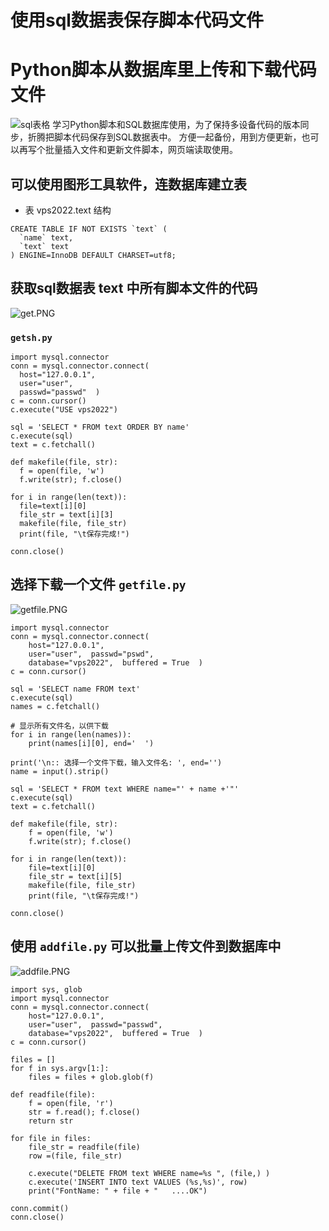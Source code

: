 # 使用sql数据表保存脚本代码文件
# Python脚本从数据库里上传和下载代码文件

![sql表格][1]
学习Python脚本和SQL数据库使用，为了保持多设备代码的版本同步，折腾把脚本代码保存到SQL数据表中。
方便一起备份，用到方便更新，也可以再写个批量插入文件和更新文件脚本，网页端读取使用。
## 可以使用图形工具软件，连数据库建立表
- 表 vps2022.text 结构
```
CREATE TABLE IF NOT EXISTS `text` (
  `name` text,
  `text` text
) ENGINE=InnoDB DEFAULT CHARSET=utf8;
```

## 获取sql数据表 text 中所有脚本文件的代码
![get.PNG][2]

### `getsh.py`
```
import mysql.connector
conn = mysql.connector.connect(
  host="127.0.0.1",
  user="user",
  passwd="passwd"  )
c = conn.cursor()
c.execute("USE vps2022")

sql = 'SELECT * FROM text ORDER BY name'
c.execute(sql)
text = c.fetchall()

def makefile(file, str):
  f = open(file, 'w')
  f.write(str); f.close()

for i in range(len(text)):
  file=text[i][0]
  file_str = text[i][3]
  makefile(file, file_str)
  print(file, "\t保存完成!")

conn.close()
```

## 选择下载一个文件 `getfile.py`
![getfile.PNG][4]

```
import mysql.connector
conn = mysql.connector.connect(
    host="127.0.0.1",
    user="user",  passwd="pswd",
    database="vps2022",  buffered = True  )
c = conn.cursor()

sql = 'SELECT name FROM text'
c.execute(sql)
names = c.fetchall()

# 显示所有文件名，以供下载
for i in range(len(names)):
    print(names[i][0], end='  ')

print('\n:: 选择一个文件下载，输入文件名: ', end='')
name = input().strip()

sql = 'SELECT * FROM text WHERE name="' + name +'"'
c.execute(sql)
text = c.fetchall()

def makefile(file, str):
    f = open(file, 'w')
    f.write(str); f.close()

for i in range(len(text)):
    file=text[i][0]
    file_str = text[i][5]
    makefile(file, file_str)
    print(file, "\t保存完成!")

conn.close()
```

## 使用 `addfile.py` 可以批量上传文件到数据库中
![addfile.PNG][6]

```
import sys, glob
import mysql.connector
conn = mysql.connector.connect(
    host="127.0.0.1",
    user="user",  passwd="passwd",
    database="vps2022",  buffered = True  )
c = conn.cursor()

files = [] 
for f in sys.argv[1:]:
    files = files + glob.glob(f)

def readfile(file):
    f = open(file, 'r')
    str = f.read(); f.close()
    return str

for file in files:
    file_str = readfile(file)
    row =(file, file_str)
    
    c.execute("DELETE FROM text WHERE name=%s ", (file,) )
    c.execute('INSERT INTO text VALUES (%s,%s)', row)
    print("FontName: " + file + "   ....OK")

conn.commit()
conn.close()
```


  [1]: https://262235.xyz/usr/uploads/2021/12/1283040383.png
  [2]: https://262235.xyz/usr/uploads/2021/12/2063028572.png
  [3]: https://262235.xyz/usr/uploads/2021/12/1283040383.png
  [4]: https://262235.xyz/usr/uploads/2021/12/516251946.png
  [5]: https://262235.xyz/usr/uploads/2021/12/1283040383.png
  [6]: https://262235.xyz/usr/uploads/2021/12/4190129443.png

